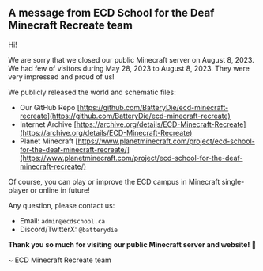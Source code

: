 ## A message from ECD School for the Deaf Minecraft Recreate team

Hi!

We are sorry that we closed our public Minecraft server on August 8, 2023. We had few of visitors during May 28, 2023 to August 8, 2023. They were very impressed and proud of us!

We publicly released the world and schematic files:
- Our GitHub Repo [https://github.com/BatteryDie/ecd-minecraft-recreate](https://github.com/BatteryDie/ecd-minecraft-recreate)
- Internet Archive [https://archive.org/details/ECD-Minecraft-Recreate](https://archive.org/details/ECD-Minecraft-Recreate)
- Planet Minecraft [https://www.planetminecraft.com/project/ecd-school-for-the-deaf-minecraft-recreate/](https://www.planetminecraft.com/project/ecd-school-for-the-deaf-minecraft-recreate/)

Of course, you can play or improve the ECD campus in Minecraft single-player or online in future!

Any question, please contact us:
- Email: `admin@ecdschool.ca`
- Discord/TwitterX: `@batterydie`

**Thank you so much for visiting our public Minecraft server and website! 👋**

 ~ ECD Minecraft Recreate team
